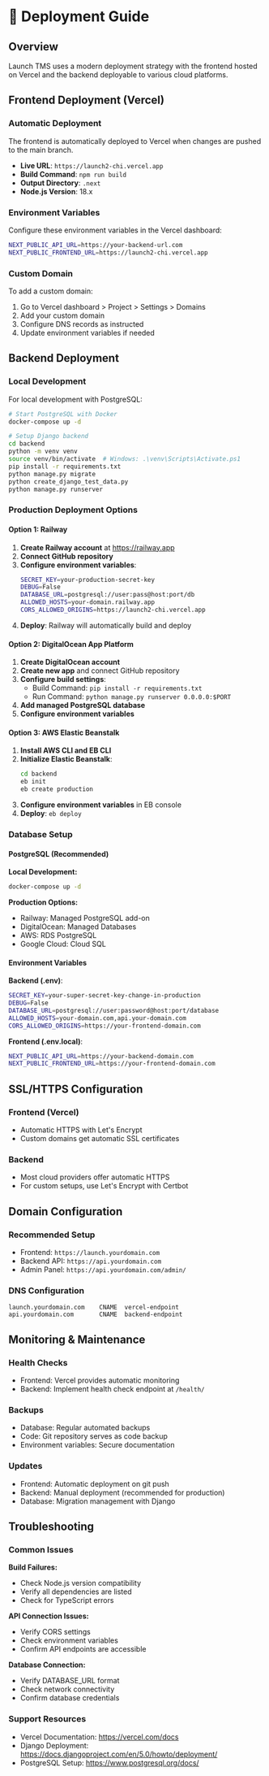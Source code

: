 # 🚀 Deployment Guide

## Overview

Launch TMS uses a modern deployment strategy with the frontend hosted on Vercel and the backend deployable to various cloud platforms.

## Frontend Deployment (Vercel)

### Automatic Deployment

The frontend is automatically deployed to Vercel when changes are pushed to the main branch.

- **Live URL**: `https://launch2-chi.vercel.app`
- **Build Command**: `npm run build`
- **Output Directory**: `.next`
- **Node.js Version**: 18.x

### Environment Variables

Configure these environment variables in the Vercel dashboard:

```bash
NEXT_PUBLIC_API_URL=https://your-backend-url.com
NEXT_PUBLIC_FRONTEND_URL=https://launch2-chi.vercel.app
```

### Custom Domain

To add a custom domain:
1. Go to Vercel dashboard > Project > Settings > Domains
2. Add your custom domain
3. Configure DNS records as instructed
4. Update environment variables if needed

## Backend Deployment

### Local Development

For local development with PostgreSQL:

```bash
# Start PostgreSQL with Docker
docker-compose up -d

# Setup Django backend
cd backend
python -m venv venv
source venv/bin/activate  # Windows: .\venv\Scripts\Activate.ps1
pip install -r requirements.txt
python manage.py migrate
python create_django_test_data.py
python manage.py runserver
```

### Production Deployment Options

#### Option 1: Railway

1. **Create Railway account** at https://railway.app
2. **Connect GitHub repository**
3. **Configure environment variables**:
   ```bash
   SECRET_KEY=your-production-secret-key
   DEBUG=False
   DATABASE_URL=postgresql://user:pass@host:port/db
   ALLOWED_HOSTS=your-domain.railway.app
   CORS_ALLOWED_ORIGINS=https://launch2-chi.vercel.app
   ```
4. **Deploy**: Railway will automatically build and deploy

#### Option 2: DigitalOcean App Platform

1. **Create DigitalOcean account**
2. **Create new app** and connect GitHub repository
3. **Configure build settings**:
   - Build Command: `pip install -r requirements.txt`
   - Run Command: `python manage.py runserver 0.0.0.0:$PORT`
4. **Add managed PostgreSQL database**
5. **Configure environment variables**

#### Option 3: AWS Elastic Beanstalk

1. **Install AWS CLI and EB CLI**
2. **Initialize Elastic Beanstalk**:
   ```bash
   cd backend
   eb init
   eb create production
   ```
3. **Configure environment variables** in EB console
4. **Deploy**: `eb deploy`

### Database Setup

#### PostgreSQL (Recommended)

**Local Development:**
```bash
docker-compose up -d
```

**Production Options:**
- Railway: Managed PostgreSQL add-on
- DigitalOcean: Managed Databases
- AWS: RDS PostgreSQL
- Google Cloud: Cloud SQL

#### Environment Variables

**Backend (.env)**:
```bash
SECRET_KEY=your-super-secret-key-change-in-production
DEBUG=False
DATABASE_URL=postgresql://user:password@host:port/database
ALLOWED_HOSTS=your-domain.com,api.your-domain.com
CORS_ALLOWED_ORIGINS=https://your-frontend-domain.com
```

**Frontend (.env.local)**:
```bash
NEXT_PUBLIC_API_URL=https://your-backend-domain.com
NEXT_PUBLIC_FRONTEND_URL=https://your-frontend-domain.com
```

## SSL/HTTPS Configuration

### Frontend (Vercel)
- Automatic HTTPS with Let's Encrypt
- Custom domains get automatic SSL certificates

### Backend
- Most cloud providers offer automatic HTTPS
- For custom setups, use Let's Encrypt with Certbot

## Domain Configuration

### Recommended Setup
- Frontend: `https://launch.yourdomain.com`
- Backend API: `https://api.yourdomain.com`
- Admin Panel: `https://api.yourdomain.com/admin/`

### DNS Configuration
```
launch.yourdomain.com    CNAME  vercel-endpoint
api.yourdomain.com       CNAME  backend-endpoint
```

## Monitoring & Maintenance

### Health Checks
- Frontend: Vercel provides automatic monitoring
- Backend: Implement health check endpoint at `/health/`

### Backups
- Database: Regular automated backups
- Code: Git repository serves as code backup
- Environment variables: Secure documentation

### Updates
- Frontend: Automatic deployment on git push
- Backend: Manual deployment (recommended for production)
- Database: Migration management with Django

## Troubleshooting

### Common Issues

**Build Failures:**
- Check Node.js version compatibility
- Verify all dependencies are listed
- Check for TypeScript errors

**API Connection Issues:**
- Verify CORS settings
- Check environment variables
- Confirm API endpoints are accessible

**Database Connection:**
- Verify DATABASE_URL format
- Check network connectivity
- Confirm database credentials

### Support Resources
- Vercel Documentation: https://vercel.com/docs
- Django Deployment: https://docs.djangoproject.com/en/5.0/howto/deployment/
- PostgreSQL Setup: https://www.postgresql.org/docs/
